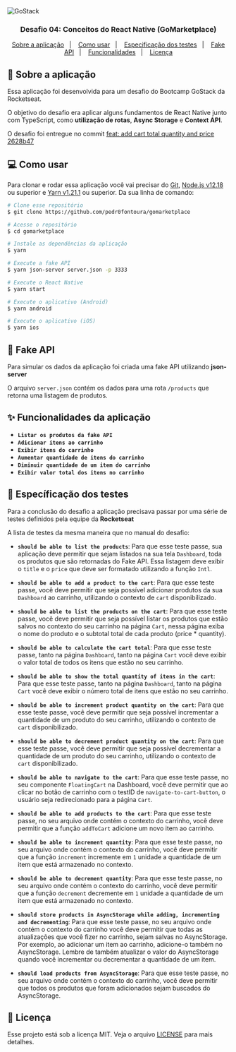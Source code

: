 <img alt="GoStack" src="https://storage.googleapis.com/golden-wind/bootcamp-gostack/header-desafios-new.png" />

<h3 align="center">
  Desafio 04: Conceitos do React Native (GoMarketplace)
</h3>

<p align="center">
  <a href="#-sobre-a-aplicação">Sobre a aplicação</a>&nbsp;&nbsp;&nbsp;|&nbsp;&nbsp;&nbsp;
  <a href="#-como-usar">Como usar</a>&nbsp;&nbsp;&nbsp;|&nbsp;&nbsp;&nbsp;
  <a href="#-específicação-dos-testes">Especificação dos testes</a>&nbsp;&nbsp;&nbsp;|&nbsp;&nbsp;&nbsp;
  <a href="#-fake-api">Fake API</a>&nbsp;&nbsp;&nbsp;|&nbsp;&nbsp;&nbsp;
  <a href="#-fake-api">Funcionalidades</a>&nbsp;&nbsp;&nbsp;|&nbsp;&nbsp;&nbsp;
  <a href="#-licença">Licença</a>
</p>

## 🚀 Sobre a aplicação
Essa aplicação foi desenvolvida para um desafio do Bootcamp GoStack da Rocketseat.

O objetivo do desafio era aplicar alguns fundamentos de React Native junto com TypeScript, como **utilização de rotas**, **Async Storage** e **Context API**.

O desafio foi entregue no commit [feat: add cart total quantity and price 2628b47](https://github.com/pedr0fontoura/gomarketplace/commit/2628b4738ab754acb75b29812223dd39b848c56b)

## 💻 Como usar
Para clonar e rodar essa aplicação você vai precisar do [Git](https://git-scm.com), [Node.js v12.18](https://nodejs.org) ou superior e [Yarn v1.21.1](https://yarnpkg.com) ou superior. Da sua linha de comando:
```bash
# Clone esse repositório
$ git clone https://github.com/pedr0fontoura/gomarketplace

# Acesse o repositório
$ cd gomarketplace

# Instale as dependências da aplicação
$ yarn

# Execute a fake API
$ yarn json-server server.json -p 3333

# Execute o React Native
$ yarn start

# Execute o aplicativo (Android)
$ yarn android

# Execute o aplicativo (iOS)
$ yarn ios
```

## 🧰 Fake API
Para simular os dados da aplicação foi criada uma fake API utilizando **json-server**

O arquivo `server.json` contém os dados para uma rota `/products` que retorna uma listagem de produtos.

## ✨ Funcionalidades da aplicação
- **`Listar os produtos da fake API`**
- **`Adicionar itens ao carrinho`**
-  **`Exibir itens do carrinho`**
-  **`Aumentar quantidade de itens do carrinho`**
- **`Diminuir quantidade de um item do carrinho`**
- **`Exibir valor total dos itens no carrinho`**

## 🧪 Específicação dos testes
Para a conclusão do desafio a aplicação precisava passar por uma série de testes definidos pela equipe da **Rocketseat**

A lista de testes da mesma maneira que no manual do desafio:
-   **`should be able to list the products`**: Para que esse teste passe, sua aplicação deve permitir que sejam listados na sua tela  `Dashboard`, toda os produtos que são retornadas do Fake API. Essa listagem deve exibir o  `title`  e o  `price`  que deve ser formatado utilizando a função  `Intl`.

-   **`should be able to add a product to the cart`**: Para que esse teste passe, você deve permitir que seja possível adicionar produtos da sua  `Dashboard`  ao carrinho, utilizando o contexto de  `cart`  disponibilizado.

-   **`should be able to list the products on the cart`**: Para que esse teste passe, você deve permitir que seja possível listar os produtos que estão salvos no contexto do seu carrinho na página  `Cart`, nessa página exiba o nome do produto e o subtotal total de cada produto (price * quantity).

-   **`should be able to calculate the cart total`**: Para que esse teste passe, tanto na página  `Dashboard`, tanto na página  `Cart`  você deve exibir o valor total de todos os itens que estão no seu carrinho.

-   **`should be able to show the total quantity of itens in the cart`**: Para que esse teste passe, tanto na página  `Dashboard`, tanto na página  `Cart`  você deve exibir o número total de itens que estão no seu carrinho.

-   **`should be able to increment product quantity on the cart`**: Para que esse teste passe, você deve permitir que seja possível incrementar a quantidade de um produto do seu carrinho, utilizando o contexto de  `cart`  disponibilizado.

-   **`should be able to decrement product quantity on the cart`**: Para que esse teste passe, você deve permitir que seja possível decrementar a quantidade de um produto do seu carrinho, utilizando o contexto de  `cart`  disponibilizado.

-   **`should be able to navigate to the cart`**: Para que esse teste passe, no seu componente  `FloatingCart`  na Dashboard, você deve permitir que ao clicar no botão de carrinho com o testID de  `navigate-to-cart-button`, o usuário seja redirecionado para a página  `Cart`.

-   **`should be able to add products to the cart`**: Para que esse teste passe, no seu arquivo onde contém o contexto do carrinho, você deve permitir que a função  `addToCart`  adicione um novo item ao carrinho.

-   **`should be able to increment quantity`**: Para que esse teste passe, no seu arquivo onde contém o contexto do carrinho, você deve permitir que a função  `increment`  incremente em  `1`  unidade a quantidade de um item que está armazenado no contexto.

-   **`should be able to decrement quantity`**: Para que esse teste passe, no seu arquivo onde contém o contexto do carrinho, você deve permitir que a função  `decrement`  decremente em  `1`  unidade a quantidade de um item que está armazenado no contexto.

-   **`should store products in AsyncStorage while adding, incrementing and decrementing`**: Para que esse teste passe, no seu arquivo onde contém o contexto do carrinho você deve permitir que todas as atualizações que você fizer no carrinho, sejam salvas no AsyncStorage. Por exemplo, ao adicionar um item ao carrinho, adicione-o também no AsyncStorage. Lembre de também atualizar o valor do AsyncStorage quando você incrementar ou decrementar a quantidade de um item.

-   **`should load products from AsyncStorage`**: Para que esse teste passe, no seu arquivo onde contém o contexto do carrinho, você deve permitir que todos os produtos que foram adicionados sejam buscados do AsyncStorage.

## 📝 Licença

Esse projeto está sob a licença MIT. Veja o arquivo [LICENSE](LICENSE) para mais detalhes.
